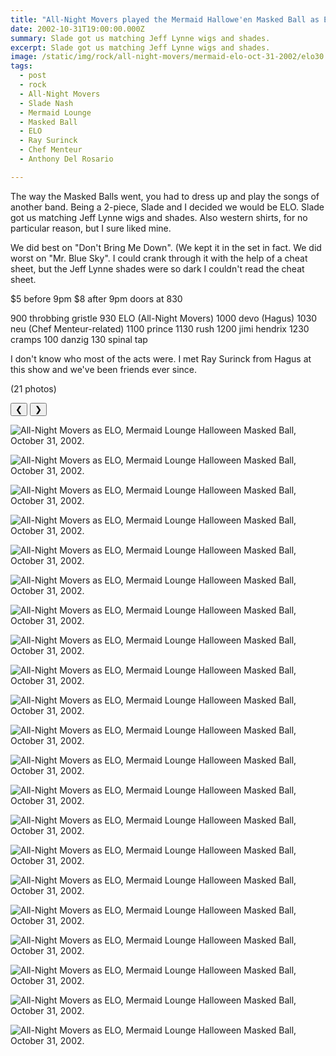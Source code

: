 ```yaml
---
title: "All-Night Movers played the Mermaid Hallowe'en Masked Ball as ELO."
date: 2002-10-31T19:00:00.000Z
summary: Slade got us matching Jeff Lynne wigs and shades.
excerpt: Slade got us matching Jeff Lynne wigs and shades.
image: /static/img/rock/all-night-movers/mermaid-elo-oct-31-2002/elo30.jpg
tags:
  - post 
  - rock
  - All-Night Movers
  - Slade Nash
  - Mermaid Lounge
  - Masked Ball
  - ELO
  - Ray Surinck
  - Chef Menteur
  - Anthony Del Rosario

---
```


The way the Masked Balls went, you had to dress up and play the songs of another band. Being a 2-piece, Slade and I decided we would be ELO. Slade got us matching Jeff Lynne wigs and shades. Also western shirts, for no particular reason, but I sure liked mine. 

We did best on "Don't Bring Me Down". (We kept it in the set in fact. We did worst on "Mr. Blue Sky". I could crank through it with the help of a cheat sheet, but the Jeff Lynne shades were so dark I couldn't read the cheat sheet.

$5 before 9pm
$8 after 9pm
doors at 830 

900 throbbing gristle 
930 ELO (All-Night Movers)
1000 devo (Hagus)
1030 neu (Chef Menteur-related)
1100 prince 
1130 rush 
1200 jimi hendrix 
1230 cramps 
100 danzig 
130 spinal tap

I don't know who most of the acts were. I met Ray Surinck from Hagus at this show and we've been friends ever since.

(21 photos)

<div id="viewport">
    <button id="buttonPrevious">&#10094;</button>
    <button id="buttonNext">&#10095;</button>

![All-Night Movers as ELO, Mermaid Lounge Halloween Masked Ball, October 31, 2002.](/static/img/rock/all-night-movers/mermaid-elo-oct-31-2002/elo17.jpg "All-Night Movers as ELO, Mermaid Lounge Halloween Masked Ball, October 31, 2002.")

![All-Night Movers as ELO, Mermaid Lounge Halloween Masked Ball, October 31, 2002.](/static/img/rock/all-night-movers/mermaid-elo-oct-31-2002/elo16.jpg "All-Night Movers as ELO, Mermaid Lounge Halloween Masked Ball, October 31, 2002.")

![All-Night Movers as ELO, Mermaid Lounge Halloween Masked Ball, October 31, 2002.](/static/img/rock/all-night-movers/mermaid-elo-oct-31-2002/elo18.jpg "All-Night Movers as ELO, Mermaid Lounge Halloween Masked Ball, October 31, 2002.")

![All-Night Movers as ELO, Mermaid Lounge Halloween Masked Ball, October 31, 2002.](/static/img/rock/all-night-movers/mermaid-elo-oct-31-2002/elo21.jpg "All-Night Movers as ELO, Mermaid Lounge Halloween Masked Ball, October 31, 2002.")

![All-Night Movers as ELO, Mermaid Lounge Halloween Masked Ball, October 31, 2002.](/static/img/rock/all-night-movers/mermaid-elo-oct-31-2002/elo22.jpg "All-Night Movers as ELO, Mermaid Lounge Halloween Masked Ball, October 31, 2002.")

![All-Night Movers as ELO, Mermaid Lounge Halloween Masked Ball, October 31, 2002.](/static/img/rock/all-night-movers/mermaid-elo-oct-31-2002/elo23.jpg "All-Night Movers as ELO, Mermaid Lounge Halloween Masked Ball, October 31, 2002.")

![All-Night Movers as ELO, Mermaid Lounge Halloween Masked Ball, October 31, 2002.](/static/img/rock/all-night-movers/mermaid-elo-oct-31-2002/elo24.jpg "All-Night Movers as ELO, Mermaid Lounge Halloween Masked Ball, October 31, 2002.")

![All-Night Movers as ELO, Mermaid Lounge Halloween Masked Ball, October 31, 2002.](/static/img/rock/all-night-movers/mermaid-elo-oct-31-2002/elo29.jpg "All-Night Movers as ELO, Mermaid Lounge Halloween Masked Ball, October 31, 2002.")

![All-Night Movers as ELO, Mermaid Lounge Halloween Masked Ball, October 31, 2002.](/static/img/rock/all-night-movers/mermaid-elo-oct-31-2002/elo30.jpg "All-Night Movers as ELO, Mermaid Lounge Halloween Masked Ball, October 31, 2002.")

![All-Night Movers as ELO, Mermaid Lounge Halloween Masked Ball, October 31, 2002.](/static/img/rock/all-night-movers/mermaid-elo-oct-31-2002/elo31.jpg "All-Night Movers as ELO, Mermaid Lounge Halloween Masked Ball, October 31, 2002.")

![All-Night Movers as ELO, Mermaid Lounge Halloween Masked Ball, October 31, 2002.](/static/img/rock/all-night-movers/mermaid-elo-oct-31-2002/elo32.jpg "All-Night Movers as ELO, Mermaid Lounge Halloween Masked Ball, October 31, 2002.")

![All-Night Movers as ELO, Mermaid Lounge Halloween Masked Ball, October 31, 2002.](/static/img/rock/all-night-movers/mermaid-elo-oct-31-2002/elo33.jpg "All-Night Movers as ELO, Mermaid Lounge Halloween Masked Ball, October 31, 2002.")

![All-Night Movers as ELO, Mermaid Lounge Halloween Masked Ball, October 31, 2002.](/static/img/rock/all-night-movers/mermaid-elo-oct-31-2002/elo34.jpg "All-Night Movers as ELO, Mermaid Lounge Halloween Masked Ball, October 31, 2002.")

![All-Night Movers as ELO, Mermaid Lounge Halloween Masked Ball, October 31, 2002.](/static/img/rock/all-night-movers/mermaid-elo-oct-31-2002/elo35.jpg "All-Night Movers as ELO, Mermaid Lounge Halloween Masked Ball, October 31, 2002.")

![All-Night Movers as ELO, Mermaid Lounge Halloween Masked Ball, October 31, 2002.](/static/img/rock/all-night-movers/mermaid-elo-oct-31-2002/elo36.jpg "All-Night Movers as ELO, Mermaid Lounge Halloween Masked Ball, October 31, 2002.")

![All-Night Movers as ELO, Mermaid Lounge Halloween Masked Ball, October 31, 2002.](/static/img/rock/all-night-movers/mermaid-elo-oct-31-2002/elo37.jpg "All-Night Movers as ELO, Mermaid Lounge Halloween Masked Ball, October 31, 2002.")

![All-Night Movers as ELO, Mermaid Lounge Halloween Masked Ball, October 31, 2002.](/static/img/rock/all-night-movers/mermaid-elo-oct-31-2002/elo38.jpg "All-Night Movers as ELO, Mermaid Lounge Halloween Masked Ball, October 31, 2002.")

![All-Night Movers as ELO, Mermaid Lounge Halloween Masked Ball, October 31, 2002.](/static/img/rock/all-night-movers/mermaid-elo-oct-31-2002/cmenjas.jpg "All-Night Movers as ELO, Mermaid Lounge Halloween Masked Ball, October 31, 2002.")

![All-Night Movers as ELO, Mermaid Lounge Halloween Masked Ball, October 31, 2002.](/static/img/rock/all-night-movers/mermaid-elo-oct-31-2002/courtneyndevl.jpg "All-Night Movers as ELO, Mermaid Lounge Halloween Masked Ball, October 31, 2002.")

![All-Night Movers as ELO, Mermaid Lounge Halloween Masked Ball, October 31, 2002.](/static/img/rock/all-night-movers/mermaid-elo-oct-31-2002/dmelaurjas.jpg "All-Night Movers as ELO, Mermaid Lounge Halloween Masked Ball, October 31, 2002.")

![All-Night Movers as ELO, Mermaid Lounge Halloween Masked Ball, October 31, 2002.](/static/img/rock/all-night-movers/mermaid-elo-oct-31-2002/djefflynne.jpg "All-Night Movers as ELO, Mermaid Lounge Halloween Masked Ball, October 31, 2002.")


</div>
<div id="caption"></div>

